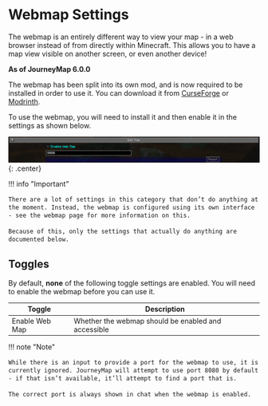 # **Webmap Settings**

The webmap is an entirely different way to view your map - in a web browser instead of from directly within Minecraft. This allows you to have a map view visible on another screen, or even another device!

**As of JourneyMap 6.0.0**

The webmap has been split into its own mod, and is now required to be installed in order to use it. You can download it from [CurseForge](https://www.curseforge.com/minecraft/mc-mods/journeymap-web-map) or [Modrinth](https://modrinth.com/mod/journeymap-web-map).

To use the webmap, you will need to install it and then enable it in the settings as shown below.

![Webmap-Settings](../../img/settings/client/webmap.png){: .center}

!!! info "Important"

    There are a lot of settings in this category that don’t do anything at the moment. Instead, the webmap is configured using its own interface - see the webmap page for more information on this.

    Because of this, only the settings that actually do anything are documented below.

## **Toggles**

By default, **none** of the following toggle settings are enabled. You will need to enable the webmap before you can use it.

| Toggle         | Description                                         |
| -------------- | --------------------------------------------------- |
| Enable Web Map | Whether the webmap should be enabled and accessible |

!!! note "Note"

    While there is an input to provide a port for the webmap to use, it is currently ignored. JourneyMap will attempt to use port 8080 by default - if that isn’t available, it’ll attempt to find a port that is.

    The correct port is always shown in chat when the webmap is enabled.
